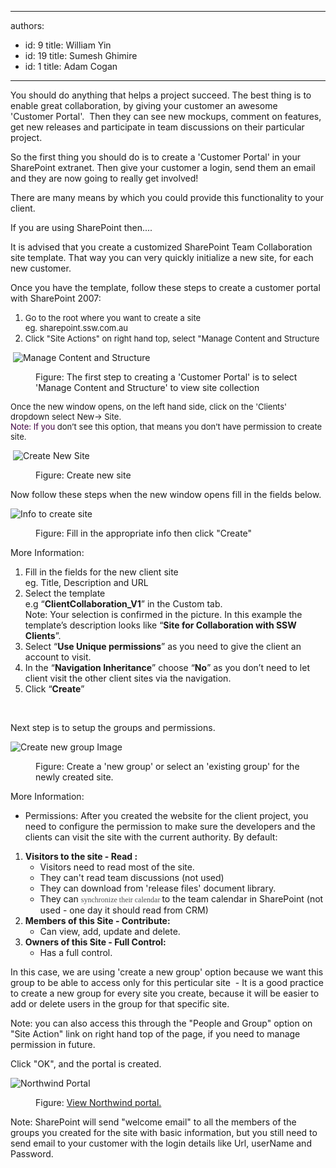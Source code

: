 

---
authors:
  - id: 9
    title: William Yin
  - id: 19
    title: Sumesh Ghimire
  - id: 1
    title: Adam Cogan
---




<span class='intro'> 
  <p>You should do anything that helps a project succeed. The best thing is to enable great collaboration, by giving your customer an awesome 'Customer&#160;Portal'.&#160; Then they can see new mockups, comment on features, get new releases and participate in team discussions on their particular project.</p>
<p>So the first thing you should do is to create a 'Customer Portal' in your SharePoint extranet. Then give your&#160;customer a login,&#160;send them an email and they are now going&#160;to really get involved!</p>
<p>There are many means by which you could provide this functionality to your client. </p>
<p>If you are using SharePoint then....</p>
<p>It is advised that you create a customized SharePoint Team Collaboration site template. That way you can very quickly initialize a new site, for each new customer.</p>
<p>Once you have the template, follow these steps to create a customer portal with SharePoint 2007&#58;</p>
 </span>


  <ol>
    <li><font size="2">Go to the root where you want to create a site<br>
    eg. sharepoint.ssw.com.au</font> </li>
    <li><font size="2">Click &quot;Site Actions&quot; on right hand top, select &quot;Manage Content and Structure</font> </li>
</ol>
<dl class="goodImage">
    <dt>
    <p>&#160;<img style="border-bottom&#58;0px solid;border-left&#58;0px solid;border-top&#58;0px solid;border-right&#58;0px solid;" border="0" alt="Manage Content and Structure" src="/Standards/SoftwareDevelopment/RulesToBetterSharePoint/PublishingImages/ManageContentAndStructure.jpg" /></p>
    </dt>
    <dt></dt>
    <dd>Figure&#58; The first step to creating a 'Customer Portal' is to select 'Manage Content and Structure' to view site collection </dd>
</dl>
<p><font size="2">Once the new window opens, on the left hand side, click on the 'Clients' dropdown select New-&gt; Site. <br>
</font><font size="2"><font color="#400040">Note&#58; If you </font>don’t see this option, that means you don’t have permission to create site.</font></p>
<dl class="goodImage">
    <dt>
    <p>&#160;<img style="border-bottom&#58;0px solid;border-left&#58;0px solid;border-top&#58;0px solid;border-right&#58;0px solid;" border="0" alt="Create New Site" src="/Standards/SoftwareDevelopment/RulesToBetterSharePoint/PublishingImages/CreateNewSiteStep1.jpg" /></p>
    </dt>
    <dt></dt>
    <dd>Figure&#58; Create new site </dd>
</dl>
<p>Now follow these steps when the new window opens fill in the fields below.</p>
<dl class="goodImage">
    <dt>
    <p><img style="border-bottom&#58;0px solid;border-left&#58;0px solid;border-top&#58;0px solid;border-right&#58;0px solid;" border="0" alt="Info to create site" src="/Standards/SoftwareDevelopment/RulesToBetterSharePoint/PublishingImages/CreateNewSiteStep2.jpg" /></p>
    </dt>
    <dt></dt>
    <dd>Figure&#58; Fill in the appropriate info then click &quot;Create&quot; </dd>
</dl>
<p>More Information&#58;</p>
<ol>
    <li>Fill in the fields for the new client site <br>
    eg. Title, Description and URL </li>
    <li>Select the template <br>
    e.g “<b>ClientCollaboration_V1</b>” in the Custom tab.<br>
    Note&#58; Your selection is confirmed in the picture. In this example the template’s description looks like “<b>Site for Collaboration with SSW Clients</b>”. </li>
    <li>Select “<b>Use Unique permissions</b>” as you need to give the client an account to visit. </li>
    <li>In the “<b>Navigation Inheritance</b>” choose&#160;“<b>No</b>” as you don’t need to let client visit the other client sites via the navigation. </li>
    <li>Click “<strong>Create</strong>” </li>
</ol>
<p>&#160;</p>
<p>Next step is to setup the groups and permissions. </p>
<dl class="goodImage">
    <dt>
    <p><img style="border-bottom&#58;0px solid;border-left&#58;0px solid;border-top&#58;0px solid;border-right&#58;0px solid;" border="0" alt="Create new group Image" src="/Standards/SoftwareDevelopment/RulesToBetterSharePoint/PublishingImages/CreateNewSiteSetPermissionStep1.jpg" /></p>
    </dt>
    <dt></dt>
    <dd>Figure&#58; Create a 'new group' or select an 'existing group' for the newly created site. </dd>
</dl>
<p>More Information&#58;</p>
<ul>
    <li>Permissions&#58; After you created the website for the client project, you need to configure the permission to make sure the developers and the clients can visit the site with the current authority. By default&#58; </li>
</ul>
<ol>
    <li><strong>Visitors to the site - Read &#58; </strong>
    <ul>
        <li>Visitors need to read most of the site. </li>
        <li>They can't read team discussions (not used) </li>
        <li>They can download from 'release files' document library. </li>
        <li>They can <span style="font-family&#58;'verdana','sans-serif';color&#58;#555555;font-size&#58;9pt;">synchronize their calendar </span>to the team calendar in SharePoint (not used - one day it should read from CRM) </li>
    </ul>
    </li>
    <li><strong>Members of this Site - Contribute&#58;</strong>
    <ul>
        <li>Can view, add, update and delete. </li>
    </ul>
    </li>
    <li><strong>Owners of this Site - Full Control&#58;</strong>
    <ul>
        <li>Has a full control. </li>
    </ul>
    </li>
</ol>
<p>In this case, we are using 'create a new group' option because we want this group to be able to access only for this perticular site&#160; - It is a good practice to create a new group for every site you create, because it will be easier to add or delete users in the group for that specific site.</p>
<p>Note&#58; you can also access this through the &quot;People and Group&quot; option on &quot;Site Action&quot; link on right hand top of the page, if you need to manage permission in future.</p>
<p>Click &quot;OK&quot;, and the portal is created.</p>
<dl class="goodImage">
    <dt>
    <p><img style="border-bottom&#58;0px solid;border-left&#58;0px solid;border-top&#58;0px solid;border-right&#58;0px solid;" border="0" alt="Northwind Portal" src="/Standards/SoftwareDevelopment/RulesToBetterSharePoint/PublishingImages/Northwind%20Portal.jpg" /> </p>
    </dt>
    <dt></dt>
    <dd>Figure&#58; <a href="/zzClients/Northwind/default.aspx">View Northwind portal.</a> </dd>
</dl>
<p>Note&#58; SharePoint will send &quot;welcome email&quot; to all the members of the groups you created&#160;for the site with basic information, but you still need to send email to your customer with the login details like Url, userName and Password.</p>




